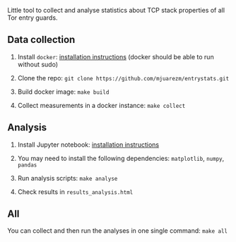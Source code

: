 Little tool to collect and analyse statistics about TCP stack properties of all Tor entry guards.

Data collection
---------------

 1. Install `docker`: [installation instructions](https://docs.docker.com/engine/installation/) (docker should be able to run without sudo)

 1. Clone the repo: `git clone https://github.com/mjuarezm/entrystats.git`

 1. Build docker image: `make build`

 1. Collect measurements in a docker instance: `make collect`

Analysis
--------

1. Install Jupyter notebook: [installation instructions](http://jupyter.readthedocs.io/en/latest/install.html)

1. You may need to install the following dependencies: `matplotlib`, `numpy`, `pandas`

1. Run analysis scripts: `make analyse`

1. Check results in `results_analysis.html`

All
---

You can collect and then run the analyses in one single command: `make all`

